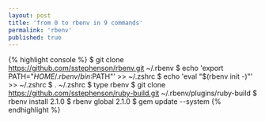 ```yaml
---
layout: post
title: 'from 0 to rbenv in 9 commands'
permalink: 'rbenv'
published: true
---
```


{% highlight console %}
$ git clone https://github.com/sstephenson/rbenv.git ~/.rbenv
$ echo 'export PATH="$HOME/.rbenv/bin:$PATH"' >> ~/.zshrc
$ echo 'eval "$(rbenv init -)"' >> ~/.zshrc
$ . ~/.zshrc
$ type rbenv
$ git clone https://github.com/sstephenson/ruby-build.git ~/.rbenv/plugins/ruby-build
$ rbenv install 2.1.0
$ rbenv global 2.1.0
$ gem update --system
{% endhighlight %}
